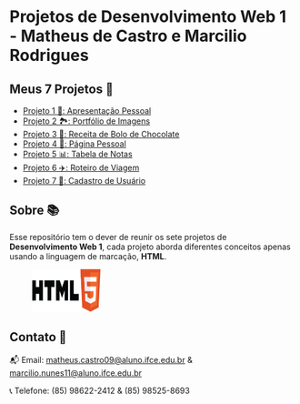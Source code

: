 # Projetos de Desenvolvimento Web 1 - Matheus de Castro e Marcilio Rodrigues

## Meus 7 Projetos 🚀
 - [Projeto 1 📝: Apresentação Pessoal](https://teuzreal.github.io/Projeto1-web1/)
 - [Projeto 2 🏞: Portfólio de Imagens](https://teuzreal.github.io/Projeto2-web1/)
 - [Projeto 3 🍫: Receita de Bolo de Chocolate](https://teuzreal.github.io/Projeto3-web1/)
 - [Projeto 4 📃: Página Pessoal](https://teuzreal.github.io/Projeto4-web1/)
 - [Projeto 5 📊: Tabela de Notas](https://teuzreal.github.io/Projeto5-web1/)
 - [Projeto 6 ✈️: Roteiro de Viagem](https://teuzreal.github.io/Projeto6-web1/)
 - [Projeto 7 📄: Cadastro de Usuário](https://teuzreal.github.io/Projeto7-web1/)

## Sobre 📚
Esse repositório tem o dever de reunir os sete projetos de <b>Desenvolvimento Web 1</b>, cada projeto aborda diferentes conceitos apenas usando a linguagem de marcação, <b>HTML</b>.

<figure>
    <img src="img/html.png" width="120" height="75">
</figure>

## Contato 👤
📬 Email: matheus.castro09@aluno.ifce.edu.br & marcilio.nunes11@aluno.ifce.edu.br

📞 Telefone: (85) 98622-2412 & (85) 98525-8693

